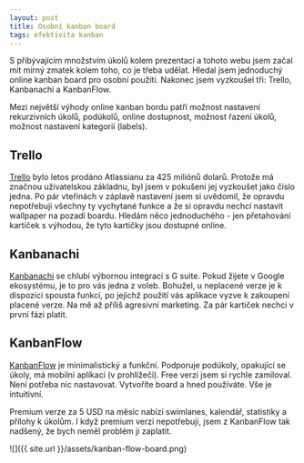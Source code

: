 ```yaml
---
layout: post
title: Osobní kanban board
tags: efektivita kanban
---
```


S přibývajícím množstvím úkolů kolem prezentací a tohoto webu jsem
začal mít mírný zmatek kolem toho, co je třeba udělat.
Hledal jsem jednoduchý online kanban board pro osobní použití.
Nakonec jsem vyzkoušel tři: Trello, Kanbanachi a KanbanFlow.

Mezi největší výhody online kanban bordu patří
možnost nastavení rekurzivních úkolů, podúkolů, online dostupnost,
možnost řazení úkolů, možnost nastavení kategorií (labels).

## Trello

[Trello](https://trello.com/) bylo letos prodáno Atlassianu za 425 miliónů dolarů.
Protože má značnou uživatelskou základnu, byl jsem v pokušení jej vyzkoušet jako číslo jedna.
Po pár vteřinách v záplavě nastavení jsem si uvědomil, že opravdu nepotřebuji všechny
ty vychytané funkce a že si opravdu nechci nastavit wallpaper na pozadí boardu.
Hledám něco jednoduchého - jen přetahování kartiček s výhodou, že tyto kartičky
jsou dostupné online.

## Kanbanachi

[Kanbanachi](http://www.kanbanchi.com/) se chlubí výbornou integrací s G suite.
Pokud žijete v Google ekosystému, je to pro vás jedna z voleb. Bohužel, u neplacené
verze je k dispozici spousta funkcí, po jejichž použití vás aplikace vyzve k zakoupení
placené verze. Na mě až příliš agresivní marketing. Za pár kartiček nechci v první fázi platit.

## KanbanFlow

[KanbanFlow](https://kanbanflow.com) je minimalistický a funkční. Podporuje podúkoly, opakující se úkoly,
má mobilní aplikaci (v prohlížeči). Free verzi jsem si rychle zamiloval.
Není potřeba nic nastavovat. Vytvoříte board a hned používáte. Vše je intuitivní.

Premium verze za 5 USD na měsíc nabízí swimlanes, kalendář, statistiky a přílohy k úkolům.
I když premium verzi nepotřebuji, jsem z KanbanFlow tak nadšený, že bych neměl problém
ji zaplatit.

![]({{ site.url }}/assets/kanban-flow-board.png)
